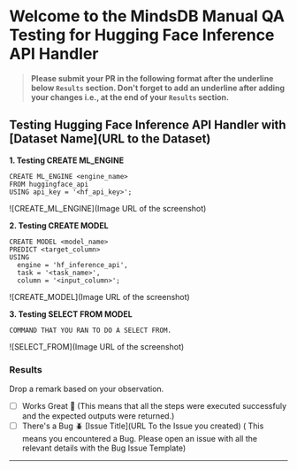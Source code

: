 # Welcome to the MindsDB Manual QA Testing for Hugging Face Inference API Handler

> **Please submit your PR in the following format after the underline below `Results` section. Don't forget to add an underline after adding your changes i.e., at the end of your `Results` section.**

## Testing Hugging Face Inference API Handler with [Dataset Name](URL to the Dataset)

**1. Testing CREATE ML_ENGINE**

```
CREATE ML_ENGINE <engine_name>
FROM huggingface_api
USING api_key = '<hf_api_key>';
```

![CREATE_ML_ENGINE](Image URL of the screenshot)

**2. Testing CREATE MODEL**

```
CREATE MODEL <model_name>
PREDICT <target_column>
USING
  engine = 'hf_inference_api',
  task = '<task_name>',
  column = '<input_column>';
```

![CREATE_MODEL](Image URL of the screenshot)

**3. Testing SELECT FROM MODEL**

```
COMMAND THAT YOU RAN TO DO A SELECT FROM.
```

![SELECT_FROM](Image URL of the screenshot)

### Results

Drop a remark based on your observation.
- [ ] Works Great 💚 (This means that all the steps were executed successfuly and the expected outputs were returned.)
- [ ] There's a Bug 🪲 [Issue Title](URL To the Issue you created) ( This means you encountered a Bug. Please open an issue with all the relevant details with the Bug Issue Template)

---